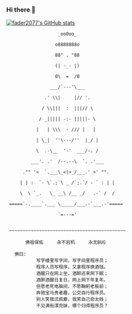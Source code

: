 ### Hi there 👋

<!--
**fader2077/fader2077** is a ✨ _special_ ✨ repository because its `README.md` (this file) appears on your GitHub profile.

Here are some ideas to get you started:

- 🔭 I’m currently working on ...
- 🌱 I’m currently learning ...
- 👯 I’m looking to collaborate on ...
- 🤔 I’m looking for help with ...
- 💬 Ask me about ...
- 📫 How to reach me: ...
- 😄 Pronouns: ...
- ⚡ Fun fact: ...
-->
[![fader2077's GitHub stats](https://github-readme-stats.vercel.app/api?username=anuraghazra)](https://github.com/anuraghazra/github-readme-stats)


                      
                       _oo0oo_
                       
                      o8888888o
                      
                      88" . "88
                      
                      (| -_- |)
                      
                      0\  =  /0
                      
                    ___/`---'\___
                    
                  .' \\|     |// '.
                  
                 / \\|||  :  |||// \
                 
                / _||||| -:- |||||- \
                
               |   | \\\  - /// |   |
               
               | \_|  ''\---/''  |_/ |
               
               \  .-\__  '-'  ___/-. /
               
             ___'. .'  /--.--\  `. .'___
             
          ."" '<  `.___\_<|>_/___.' >' "".
          
         | | :  `- \`.;`\ _ /`;.`/ - ` : | |
         
         \  \ `_.   \_ __\ /__ _/   .-` /  /
         
     =====`-.____`.___ \_____/___.-`___.-'=====
     
                       `=---='


     ~~~~~~~~~~~~~~~~~~~~~~~~~~~~~~~~~~~~~~~~~~~

           佛祖保佑     永不宕机     永无BUG

       佛曰:  
               写字楼里写字间，写字间里程序员；  
               程序人员写程序，又拿程序换酒钱。  
               酒醒只在网上坐，酒醉还来网下眠；  
               酒醉酒醒日复日，网上网下年复年。  
               但愿老死电脑间，不愿鞠躬老板前；  
               奔驰宝马贵者趣，公交自行程序员。  
               别人笑我忒疯癫，我笑自己命太贱；  
               不见满街漂亮妹，哪个归得程序员？
